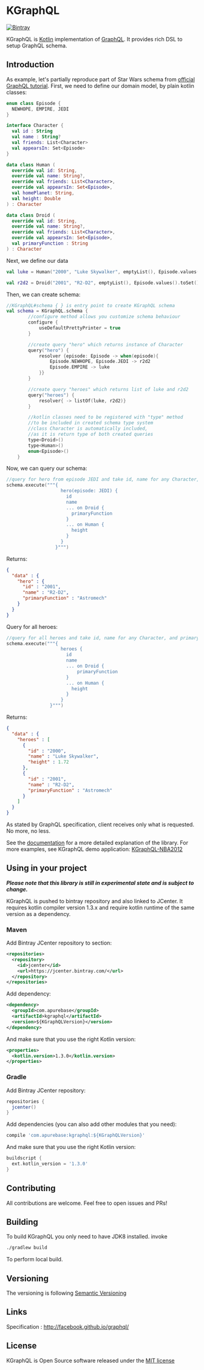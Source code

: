 # KGraphQL
[![Bintray](https://api.bintray.com/packages/apurebase/apurebase/kgraphql/images/download.svg)](https://bintray.com/apurebase/apurebase/kgraphql)

KGraphQL is [Kotlin](https://kotlinlang.org/) implementation of [GraphQL](http://graphql.org/). It provides rich DSL to setup GraphQL schema.

## Introduction

As example, let's partially reproduce part of Star Wars schema from [official GraphQL tutorial](http://graphql.org/learn/queries/). First, we need to define our domain model, by plain kotlin classes:

```kotlin
enum class Episode {
  NEWHOPE, EMPIRE, JEDI
}

interface Character {
  val id : String
  val name : String?
  val friends: List<Character>
  val appearsIn: Set<Episode>
}

data class Human (
  override val id: String,
  override val name: String?,
  override val friends: List<Character>,
  override val appearsIn: Set<Episode>,
  val homePlanet: String,
  val height: Double
) : Character

data class Droid (
  override val id: String,
  override val name: String?,
  override val friends: List<Character>,
  override val appearsIn: Set<Episode>,
  val primaryFunction : String
) : Character
```

Next, we define our data

```kotlin
val luke = Human("2000", "Luke Skywalker", emptyList(), Episode.values().toSet(), "Tatooine", 1.72)

val r2d2 = Droid("2001", "R2-D2", emptyList(), Episode.values().toSet(), "Astromech")
```

Then, we can create schema:

```kotlin
//KGraphQL#schema { } is entry point to create KGraphQL schema
val schema = KGraphQL.schema {
        //configure method allows you customize schema behaviour
        configure {
            useDefaultPrettyPrinter = true
        }

        //create query "hero" which returns instance of Character
        query("hero") {
            resolver {episode: Episode -> when(episode){
                Episode.NEWHOPE, Episode.JEDI -> r2d2
                Episode.EMPIRE -> luke
            }}
        }

        //create query "heroes" which returns list of luke and r2d2
        query("heroes") {
            resolver{ -> listOf(luke, r2d2)}
        }

        //kotlin classes need to be registered with "type" method 
        //to be included in created schema type system
        //class Character is automatically included, 
        //as it is return type of both created queries  
        type<Droid>()
        type<Human>()
        enum<Episode>()
    }
```

Now, we can query our schema:

```kotlin
//query for hero from episode JEDI and take id, name for any Character, and primaryFunction for Droid or height for Human
schema.execute("""{
                    hero(episode: JEDI) {
                      id
                      name
                      ... on Droid {
                        primaryFunction
                      }
                      ... on Human {
                        height
                      }
                    }
                  }""")
```

Returns:

```json
{
  "data" : {
    "hero" : {
      "id" : "2001",
      "name" : "R2-D2",
      "primaryFunction" : "Astromech"
    }
  }
}
```

Query for all heroes:

```kotlin
//query for all heroes and take id, name for any Character, and primaryFunction for Droid or height for Human
schema.execute("""{
                    heroes {
                      id
                      name
                      ... on Droid {
                          primaryFunction
                      }
                      ... on Human {
                        height
                      }
                    }
                }""")
```

Returns:

```json
{
  "data" : {
    "heroes" : [
      {
        "id" : "2000",
        "name" : "Luke Skywalker",
        "height" : 1.72
      },
      {
        "id" : "2001",
        "name" : "R2-D2",
        "primaryFunction" : "Astromech"
      }
    ]
  }
}
```

As stated by GraphQL specification, client receives only what is requested. No more, no less.

See the [documentation](https://apurebase.gitlab.io/kgraphql/) for a more detailed explanation of the library.
For more examples, see KGraphQL demo application: [KGraphQL-NBA2012](https://github.com/pgutkowski/KGraphQL-NBA2012)

## Using in your project

**_Please note that this library is still in experimental state and is subject to change._**

KGraphQL is pushed to bintray repository and also linked to JCenter. It requires kotlin compiler version 1.3.x and require kotlin runtime of the same version as a dependency.

### Maven

Add Bintray JCenter repository to <repositories> section:

```xml
<repositories>
  <repository>
    <id>jcenter</id>
    <url>https://jcenter.bintray.com/</url>
  </repository>
</repositories>
```

Add dependency:

```xml
<dependency>
  <groupId>com.apurebase</groupId>
  <artifactId>kgraphql</artifactId>
  <version>${KGraphQLVersion}</version>
</dependency>
```

And make sure that you use the right Kotlin version:

```xml
<properties>
  <kotlin.version>1.3.0</kotlin.version>
</properties>
```

### Gradle

Add Bintray JCenter repository:

```groovy
repositories {
  jcenter()
}
```

Add dependencies (you can also add other modules that you need):

```groovy
compile 'com.apurebase:kgraphql:${KGraphQLVersion}'
```

And make sure that you use the right Kotlin version:

```groovy
buildscript {
  ext.kotlin_version = '1.3.0'
}
```

## Contributing

All contributions are welcome. Feel free to open issues and PRs!

## Building

To build KGraphQL you only need to have JDK8 installed. invoke

```bash
./gradlew build
```

To perform local build.

## Versioning

The versioning is following [Semantic Versioning](http://semver.org/)

## Links

Specification : http://facebook.github.io/graphql/

## License

KGraphQL is Open Source software released under the [MIT license](https://opensource.org/licenses/MIT)
